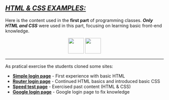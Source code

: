 ## [**_HTML & CSS EXAMPLES:_**](#)

Here is the content used in the **first part** of programming classes. **_Only HTML and CSS_** were used in this part, focusing on learning basic front-end knowledge.

<div align="center">
  <img width="50" src="https://cdn.jsdelivr.net/gh/devicons/devicon/icons/html5/html5-original.svg" />
  <img width="50" src="https://cdn.jsdelivr.net/gh/devicons/devicon/icons/css3/css3-original.svg" />
</div>

---

As pratical exercise the students cloned some sites:

- [**Simple login page**](https://dreisss.github.io/Iespes/Programming/HTML-CSS/class01/login-page/) - First experience with basic HTML
- [**Router login page**](https://dreisss.github.io/Iespes/Programming/HTML-CSS/class02/router-login/) - Continued HTML basics and introduced basic CSS
- [**Speed test page**](https://dreisss.github.io/Iespes/Programming/HTML-CSS/class03/speed-page/) - Exercised past content (HTML & CSS)
- [**Google login page**](https://dreisss.github.io/Iespes/Programming/HTML-CSS/class04/google-login/) - Google login page to fix knowledge
